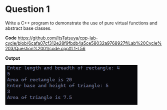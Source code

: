 Question 1
==========

Write a C++ program to demonstrate the use of pure virtual functions and abstract base classes.

**Code**
https://github.com/ItsTatsuya/cpp-lab-cycle/blob/6cafa07cf312e28f9fbdb4a5ce58032a9768927f/Lab%20Cycle%203/Question%2001/code.cpp#L1-L56


**Output**


![image](/Lab%20Cycle%203/Question%2001/output.png)